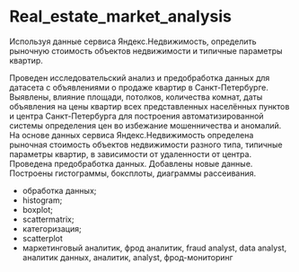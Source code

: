 # Real_estate_market_analysis
Используя данные сервиса Яндекс.Недвижимость, определить рыночную стоимость объектов недвижимости и типичные параметры квартир.

Проведен исследовательский анализ и предобработка данных для датасета с объявлениями о продаже квартир в Санкт-Петербурге.  
Выявлены, влияние площади, потолков, количества комнат, даты объявления на цены квартир всех представленных населённых пунктов и центра Санкт-Петербурга для построения автоматизированной системы определения цен во избежание мошенничества и аномалий. 
На основе данных сервиса Яндекс.Недвижимость определена рыночная стоимость объектов недвижимости разного типа, типичные параметры квартир, в зависимости от удаленности от центра. Проведена предобработка данных. 
Добавлены новые данные. 
Построены гистограммы, боксплоты, диаграммы рассеивания.

- обработка данных;
- histogram;
- boxplot;
- scattermatrix;
- категоризация;
- scatterplot
- маркетинговый аналитик, фрод аналитик, fraud analyst, data analyst, аналитик данных, аналитик, analyst, фрод-мониторинг
